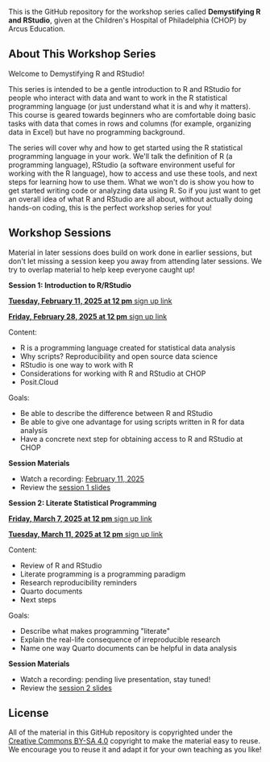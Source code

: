This is the GitHub repository for the workshop series called **Demystifying R and RStudio**, given at the Children's Hospital of Philadelphia (CHOP) by Arcus Education.

## About This Workshop Series

Welcome to Demystifying R and RStudio! 

This series is intended to be a gentle introduction to R and RStudio for people who interact with  data and want to work in the R statistical programming language (or just understand what it is and why it matters). This course is geared towards beginners who are comfortable doing basic tasks with data that comes in rows and columns (for example, organizing data in Excel) but have no programming background.
 
The series will cover why and how to get started using the R statistical programming language in your work. We'll talk the definition of R (a programming language), RStudio (a software environment useful for working with the R language), how to access and use these tools, and next steps for learning how to use them.  What we won't do is show you how to get started writing code or analyzing data using R.  So if you just want to get an overall idea of what R and RStudio are all about, without actually doing hands-on coding, this is the perfect workshop series for you!

## Workshop Sessions

Material in later sessions does build on work done in earlier sessions, but don't let missing a session keep you away from attending later sessions.  We try to overlap material to help keep everyone caught up!

**Session 1: Introduction to R/RStudio**

[**Tuesday, February 11, 2025 at 12 pm** sign up link](https://events.teams.microsoft.com/event/00f9b136-11f7-4cf7-a423-832feae58543@a6112416-07b0-41a5-9bb1-d146b575c975)

[**Friday, February 28, 2025 at 12 pm** sign up link](https://events.teams.microsoft.com/event/d2151116-0066-4566-b91d-56ef4937ab59@a6112416-07b0-41a5-9bb1-d146b575c975)

Content:

* R is a programming language created for statistical data analysis
* Why scripts?  Reproducibility and open source data science
* RStudio is one way to work with R
* Considerations for working with R and RStudio at CHOP
* Posit.Cloud

Goals:

* Be able to describe the difference between R and RStudio
* Be able to give one advantage for using scripts written in R for data analysis
* Have a concrete next step for obtaining access to R and RStudio at CHOP

**Session Materials** 

- Watch a recording: [February 11, 2025](https://www.youtube.com/watch?v=ECYd7eipSeg)
- Review the [session 1 slides](https://arcus.github.io/demystifying_r_rstudio_skills_series/session_1.html)

**Session 2: Literate Statistical Programming**

[**Friday, March 7, 2025 at 12 pm** sign up link](https://events.teams.microsoft.com/event/5d078fad-e471-4d61-89c1-02a9eae3c93d@a6112416-07b0-41a5-9bb1-d146b575c975)

[**Tuesday, March 11, 2025 at 12 pm** sign up link](https://events.teams.microsoft.com/event/900599ed-282e-45b0-a2c7-e87fcc6c2c39@a6112416-07b0-41a5-9bb1-d146b575c975)

Content:

* Review of R and RStudio
* Literate programming is a programming paradigm
* Research reproducibility reminders
* Quarto documents
* Next steps

Goals:

* Describe what makes programming "literate"
* Explain the real-life consequence of irreproducible research
* Name one way Quarto documents can be helpful in data analysis

**Session Materials** 

- Watch a recording: pending live presentation, stay tuned!
- Review the [session 2 slides](https://arcus.github.io/demystifying_r_rstudio_skills_series/session_2.html)

## License

All of the material in this GitHub repository is copyrighted under the [Creative Commons BY-SA 4.0](https://creativecommons.org/licenses/by-sa/4.0/) copyright to make the material easy to reuse. 
We encourage you to reuse it and adapt it for your own teaching as you like!